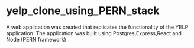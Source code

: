 # yelp_clone_using_PERN_stack
A web application was created that replicates the functionality of the YELP application. The application was built using Postgres,Express,React and Node (PERN framework)
